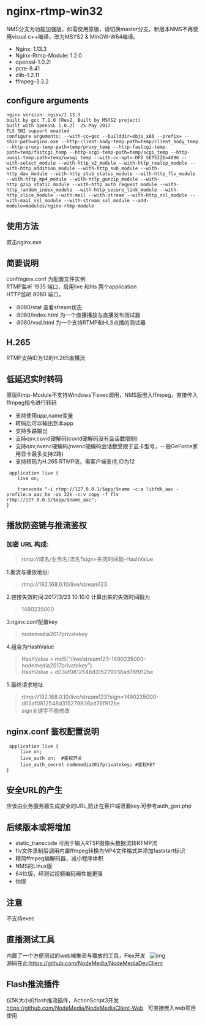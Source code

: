 nginx-rtmp-win32
================
NMS分支为功能加强版，如需使用原版，请切换master分支。新版本NMS不再使用visual c++编译，改为MSYS2 & MinGW-W64编译。

* Nginx: 1.13.3  
* Nginx-Rtmp-Module: 1.2.0  
* openssl-1.0.2l  
* pcre-8.41  
* zlib-1.2.11  
* ffmpeg-3.3.2  

## configure arguments
```
nginx version: nginx/1.13.3
built by gcc 7.1.0 (Rev2, Built by MSYS2 project)
built with OpenSSL 1.0.2l  25 May 2017
TLS SNI support enabled
configure arguments: --with-cc=gcc --builddir=objs_x86 --prefix= --sbin-path=nginx.exe --http-client-body-temp-path=temp/client_body_temp --http-proxy-temp-path=temp/proxy_temp --http-fastcgi-temp-path=temp/fastcgi_temp --http-scgi-temp-path=temp/scgi_temp --http-uwsgi-temp-path=temp/uwsgi_temp --with-cc-opt=-DFD_SETSIZE=4096 --with-select_module --with-http_v2_module --with-http_realip_module --with-http_addition_module --with-http_sub_module --with-http_dav_module --with-http_stub_status_module --with-http_flv_module --with-http_mp4_module --with-http_gunzip_module --with-http_gzip_static_module --with-http_auth_request_module --with-http_random_index_module --with-http_secure_link_module --with-http_slice_module --with-mail --with-stream --with-http_ssl_module --with-mail_ssl_module --with-stream_ssl_module --add-module=modules/nginx-rtmp-module
```

## 使用方法
双击nginx.exe

## 简要说明
conf/nginx.conf 为配置文件实例  
RTMP监听 1935 端口，启用live 和hls 两个application  
HTTP监听 8080 端口，
* :8080/stat 查看stream状态  
* :8080/index.html 为一个直播播放与直播发布测试器
* :8080/vod.html 为一个支持RTMP和HLS点播的测试器

## H.265
RTMP支持ID为12的H.265直播流

## 低延迟实时转码
原版Rtmp-Module不支持Windows下exec调用，NMS版嵌入ffmpeg，直接传入ffmpeg指令进行转码
* 支持使用$app,$name变量
* 转码后可以输出到本app
* 支持多路输出
* 支持qsv,cuvid硬解码(cuvid硬解码没有会话数限制)
* 支持qsv,nvenc硬编码(nvenc硬编码会话数受限于显卡型号，一般GeForce家用显卡最多支持2路)
* 支持转码为H.265 RTMP流，需客户端支持,ID为12

```
 application live {
    live on;
    
    transcode "-i rtmp://127.0.0.1/$app/$name -c:a libfdk_aac -profile:a aac_he -ab 32k -c:v copy -f flv rtmp://127.0.0.1/$app/$name_aac";
}
```


## 播放防盗链与推流鉴权
### 加密 URL 构成:
>rtmp://域名/业务名/流名?sign=失效时间戳-HashValue  

1.推流与播放地址:  
> rtmp://192.168.0.10/live/stream123

2.链接失效时间:2017/3/23 10:10:0 计算出来的失效时间戳为  
>1490235000

3.nginx.conf配置key  
>nodemedia2017privatekey

4.组合为HashValue  
>HashValue = md5("/live/stream123-1490235000-nodemedia2017privatekey”)   
>HashValue = d03af0812548d315279936ad76f912be

5.最终请求地址  
>rtmp://192.168.0.10/live/stream123?sign=1490235000-d03af0812548d315279936ad76f912be  
>sign关键字不能修改  

## nginx.conf 鉴权配置说明
```
 application live {
     live on;
     live_auth on;  #鉴权开关
     live_auth_secret nodemedia2017privatekey; #鉴权KEY
}
```
## 安全URL的产生  
应该由业务服务器生成安全的URL,防止在客户端泄漏key.可参考auth_gen.php

## 后续版本或将增加
* static_transcode 可用于输入RTSP摄像头数据流转RTMP流
* flv文件录制后调用内置ffmpeg转换为MP4文件格式并添加faststart标识
* 精简ffmpeg编解码器，减小程序体积 
* NMS的Linux版
* 64位版，经测试视频编码器性能更强
* 你提

## 注意
不支持exec

## 直播测试工具 
内置了一个方便测试的web端推流与播放的工具，Flex开发  
![img](https://github.com/NodeMedia/NodeMediaDevClient/raw/master/QQ20160310-0.png)  
源码在此:https://github.com/NodeMedia/NodeMediaDevClient  

## Flash推流插件
仅5K大小的flash推流插件，ActionScript3开发
https://github.com/NodeMedia/NodeMediaClient-Web  
可直接嵌入web项目使用
